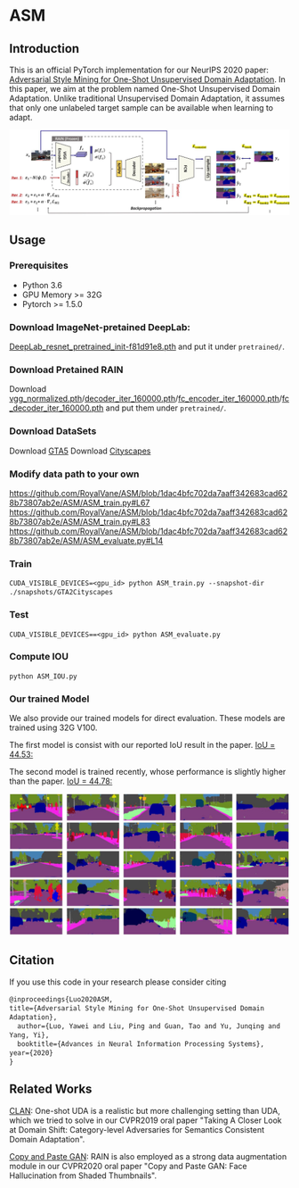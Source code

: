 # ASM

## Introduction
This is an official PyTorch implementation for our NeurIPS 2020 paper: [Adversarial Style Mining for One-Shot Unsupervised Domain Adaptation](https://proceedings.neurips.cc/paper/2020/hash/ed265bc903a5a097f61d3ec064d96d2e-Abstract.html). In this paper, we aim at the problem named One-Shot Unsupervised Domain Adaptation. Unlike traditional Unsupervised Domain Adaptation, it assumes that only one unlabeled target sample can be available when learning to adapt.

![](https://github.com/RoyalVane/ASM/blob/main/ASM/MainFrame.jpg)

## Usage

### Prerequisites
- Python 3.6
- GPU Memory >= 32G
- Pytorch >= 1.5.0

### Download ImageNet-pretained DeepLab:
[DeepLab_resnet_pretrained_init-f81d91e8.pth]( https://drive.google.com/open?id=13kjtX481LdtgJcpqD3oROabZyhGLSBm2) and put it under `pretrained/`.

### Download Pretained RAIN
Download [vgg_normalized.pth](https://drive.google.com/file/d/1EwhOhRSRxDfGebTyMAFMLxZgd-fztc9o/view?usp=sharing)/[decoder_iter_160000.pth](https://drive.google.com/file/d/1p56j29T2B-q2LAEpiwwW3ahlkEep0yNq/view?usp=sharing)/[fc_encoder_iter_160000.pth](https://drive.google.com/file/d/1MzeG28skoWdcjjc0DbmYj4iPbnZbbfDm/view?usp=sharing)/[fc_decoder_iter_160000.pth](https://drive.google.com/file/d/1xrkpSPljeGJvhBYQbL8yLiOIRmWGxBc0/view?usp=sharing) and put them under `pretrained/`.

### Download DataSets
Download [GTA5](https://download.visinf.tu-darmstadt.de/data/from_games/)
Download [Cityscapes]( https://www.cityscapes-dataset.com/)


### Modify data path to your own
https://github.com/RoyalVane/ASM/blob/1dac4bfc702da7aaff342683cad628b73807ab2e/ASM/ASM_train.py#L67
https://github.com/RoyalVane/ASM/blob/1dac4bfc702da7aaff342683cad628b73807ab2e/ASM/ASM_train.py#L83
https://github.com/RoyalVane/ASM/blob/1dac4bfc702da7aaff342683cad628b73807ab2e/ASM/ASM_evaluate.py#L14

### Train
```
CUDA_VISIBLE_DEVICES=<gpu_id> python ASM_train.py --snapshot-dir ./snapshots/GTA2Cityscapes
```

### Test
```
CUDA_VISIBLE_DEVICES==<gpu_id> python ASM_evaluate.py
```

### Compute IOU
```
python ASM_IOU.py
```

### Our trained Model
We also provide our trained models for direct evaluation. These models are trained using 32G V100.

The first model is consist with our reported IoU result in the paper.
[IoU = 44.53:](https://drive.google.com/file/d/1SA8jxfdLt15AzE-nOM24dccf47fMjil6/view?usp=sharing) 

The second model is trained recently, whose performance is slightly higher than the paper.
[IoU = 44.78:](https://drive.google.com/file/d/1C1fbhMfZW6aIah5L58yw9mQ7EpuriNt5/view?usp=sharing)

![](https://github.com/RoyalVane/ASM/blob/main/ASM/Visualization.jpg)


## Citation
If you use this code in your research please consider citing
```
@inproceedings{Luo2020ASM,
title={Adversarial Style Mining for One-Shot Unsupervised Domain Adaptation},
  author={Luo, Yawei and Liu, Ping and Guan, Tao and Yu, Junqing and Yang, Yi},
  booktitle={Advances in Neural Information Processing Systems},
year={2020}
}
```

## Related Works
[CLAN](https://github.com/RoyalVane/CLAN): One-shot UDA is a realistic but more challenging setting than UDA, which we tried to solve in our CVPR2019 oral paper "Taking A Closer Look at Domain Shift: Category-level Adversaries for Semantics Consistent Domain Adaptation".

[Copy and Paste GAN](https://openaccess.thecvf.com/content_CVPR_2020/papers/Zhang_Copy_and_Paste_GAN_Face_Hallucination_From_Shaded_Thumbnails_CVPR_2020_paper.pdf): RAIN is also employed as a strong data augmentation module in our CVPR2020 oral paper "Copy and Paste GAN: Face Hallucination from Shaded Thumbnails".

